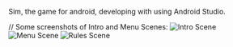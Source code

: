 Sim, the game for android, developing with using Android Studio.


// Some screenshots of Intro and Menu Scenes:
![Intro Scene](https://image.ibb.co/bVScYQ/2017_06_26_22_45_32.png)
![Menu Scene](https://image.ibb.co/ewHcYQ/2017_06_26_22_45_13.png)
![Rules Scene](https://pp.userapi.com/c836633/v836633589/52d2c/dYfVfM8muF0.jpg)